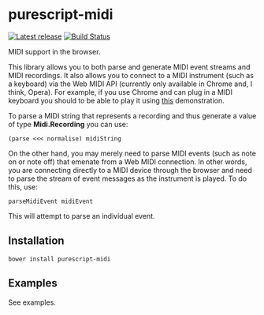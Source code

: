 purescript-midi
===============

[![Latest release](http://img.shields.io/github/release/newlandsvalley/purescript-midi.svg)](https://github.com/newlandsvalley/purescript-midi/releases)
[![Build Status](https://travis-ci.org/newlandsvalley/purescript-midi.svg?branch=master)](https://travis-ci.org/newlandsvalley/purescript-midi)

MIDI support in the browser.

This library allows you to both parse and generate MIDI event streams and MIDI recordings. It also allows you to connect to a MIDI instrument (such as a keyboard) via the Web MIDI API (currently only available in Chrome and, I think, Opera). For example, if you use Chrome and can plug in a MIDI keyboard you should to be able to play it using [this](http://www.tradtunedb.org.uk:8601/) demonstration.

To parse a MIDI string that represents a recording and thus generate a value of type __Midi.Recording__ you can use:

    (parse <<< normalise) midiString

On the other hand, you may merely need to parse MIDI events (such as note on or note off) that emenate from a Web MIDI connection. In other words, you are connecting directly to a MIDI device through the browser and need to parse the stream of event messages as the instrument is played.  To do this, use:

    parseMidiEvent midiEvent

This will attempt to parse an individual event.    

## Installation

    bower install purescript-midi

## Examples

See examples.
